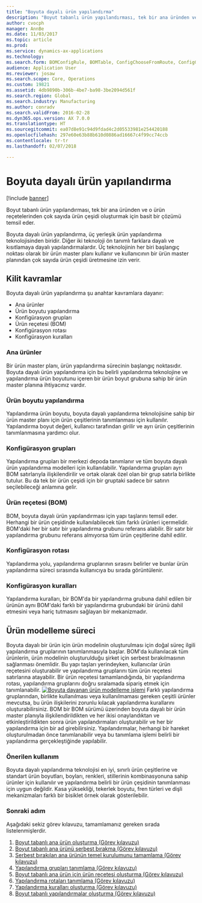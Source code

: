 ```yaml
---
title: "Boyuta dayalı ürün yapılandırma"
description: "Boyut tabanlı ürün yapılandırması, tek bir ana üründen ve o ürün reçetelerinden çok sayıda ürün çeşidi oluşturmak için basit bir çözümü temsil eder."
author: cvocph
manager: AnnBe
ms.date: 11/03/2017
ms.topic: article
ms.prod: 
ms.service: dynamics-ax-applications
ms.technology: 
ms.search.form: BOMConfigRule, BOMTable, ConfigChooseFromRoute, ConfigGroup, ConfigHierarchy, EcoResDimensionBasedConfiguration
audience: Application User
ms.reviewer: josaw
ms.search.scope: Core, Operations
ms.custom: 19821
ms.assetid: 4db9890b-306b-4be7-ba98-3be2094d561f
ms.search.region: Global
ms.search.industry: Manufacturing
ms.author: conradv
ms.search.validFrom: 2016-02-28
ms.dyn365.ops.version: AX 7.0.0
ms.translationtype: HT
ms.sourcegitcommit: ea07d8e91c94d9fdad4c2d05533981e254420188
ms.openlocfilehash: 297e60e63b88b610d0886ad16667c4f99cc74ccb
ms.contentlocale: tr-tr
ms.lasthandoff: 02/07/2018

---
```


# <a name="dimension-based-product-configuration"></a>Boyuta dayalı ürün yapılandırma

[!include [banner](../includes/banner.md)]

Boyut tabanlı ürün yapılandırması, tek bir ana üründen ve o ürün reçetelerinden çok sayıda ürün çeşidi oluşturmak için basit bir çözümü temsil eder.

Boyuta dayalı ürün yapılandırma, üç yerleşik ürün yapılandırma teknolojisinden biridir. Diğer iki teknoloji ön tanımlı farklara dayalı ve kısıtlamaya dayalı yapılandırmalardır. Üç teknolojinin her biri başlangıç noktası olarak bir ürün master planı kullanır ve kullanıcının bir ürün master planından çok sayıda ürün çeşidi üretmesine izin verir.

## <a name="key-concepts"></a>Kilit kavramlar
Boyuta dayalı ürün yapılandırma şu anahtar kavramlara dayanır:

-   Ana ürünler
-   Ürün boyutu yapılandırma
-   Konfigürasyon grupları
-   Ürün reçetesi (BOM)
-   Konfigürasyon rotası
-   Konfigürasyon kuralları

### <a name="product-masters"></a>Ana ürünler

Bir ürün master planı, ürün yapılandırma sürecinin başlangıç noktasıdır. Boyuta dayalı ürün yapılandırma için bu belirli yapılandırma teknolojine ve yapılandırma ürün boyutunu içeren bir ürün boyut grubuna sahip bir ürün master planına ihtiyacınız vardır.

### <a name="configuration-product-dimension"></a>Ürün boyutu yapılandırma

Yapılandırma ürün boyutu, boyuta dayalı yapılandırma teknolojisine sahip bir ürün master planı için ürün çeşitlerinin tanımlanması için kullanılır. Yapılandırma boyut değeri, kullanıcı tarafından girilir ve ayrı ürün çeşitlerinin tanımlanmasına yardımcı olur.

### <a name="configuration-groups"></a>Konfigürasyon grupları

Yapılandırma grupları bir merkezi depoda tanımlanır ve tüm boyuta dayalı ürün yapılandırma modelleri için kullanılabilir. Yapılandırma grupları ayrı BOM satırlarıyla ilişkilendirilir ve ortak olarak özel olan bir grup satırla birlikte tutulur. Bu da tek bir ürün çeşidi için bir gruptaki sadece bir satırın seçilebileceği anlamına gelir.

### <a name="bill-of-materials-bom"></a>Ürün reçetesi (BOM)

BOM, boyuta dayalı ürün yapılandırması için yapı taşlarını temsil eder. Herhangi bir ürün çeşidinde kullanılabilecek tüm farklı ürünleri içermelidir. BOM'daki her bir satır bir yapılandırma grubunu referans alabilir. Bir satır bir yapılandırma grubunu referans almıyorsa tüm ürün çeşitlerine dahil edilir.

### <a name="configuration-route"></a>Konfigürasyon rotası

Yapılandırma yolu, yapılandırma gruplarının sırasını belirler ve bunlar ürün yapılandırma süreci sırasında kullanıcıya bu sırada görüntülenir.

### <a name="configuration-rules"></a>Konfigürasyon kuralları

Yapılandırma kuralları, bir BOM'da bir yapılandırma grubuna dahil edilen bir ürünün aynı BOM'daki farklı bir yapılandırma grubundaki bir ürünü dahil etmesini veya hariç tutmasını sağlayan bir mekanizmadır.

## <a name="product-modeling-process"></a>Ürün modelleme süreci
Boyuta dayalı bir ürün için ürün modelinin oluşturulması için doğal süreç ilgili yapılandırma gruplarının tanımlanmasıyla başlar. BOM'da kullanılacak tüm ürünlerin, ürün modelinin oluşturulduğu şirket için serbest bırakılmasının sağlanması önemlidir. Bu yapı taşları yerindeyken, kullanıcılar ürün reçetesini oluşturabilir ve yapılandırma gruplarını tüm ürün reçetesi satırlarına atayabilir. Bir ürün reçetesi tamamlandığında, bir yapılandırma rotası, yapılandırma gruplarını doğru sıralamada sipariş etmek için tanımlanabilir. [![Boyuta dayanan ürün modelleme işlemi](./media/dimension-based-product-modeling-process-v1.png)](./media/dimension-based-product-modeling-process-v1.png) Farklı yapılandırma gruplarından, birlikte kullanılması veya kullanılmaması gereken çeşitli ürünler mevcutsa, bu ürün ilişkilerini zorunlu kılacak yapılandırma kurallarını oluşturabilirsiniz. BOM bir BOM sürümü üzerinden boyuta dayalı bir ürün master planıyla ilişkilendirildikten ve her ikisi onaylandıktan ve etkinleştirildikten sonra ürün yapılandırmaları oluşturabilir ve her bir yapılandırma için bir ad girebilirsiniz. Yapılandırmalar, herhangi bir hareket oluşturulmadan önce tanımlanabilir veya bu tanımlama işlemi belirli bir yapılandırma gerçekleştiğinde yapılabilir.

### <a name="suggested-use"></a>Önerilen kullanım

Boyuta dayalı yapılandırma teknolojisi en iyi, sınırlı ürün çeşitlerine ve standart ürün boyutları, boyları, renkleri, stillerinin kombinasyonuna sahip ürünler için kullanılır ve yapılandırma belirli bir ürün çeşidinin tanımlanması için uygun değildir. Kasa yüksekliği, tekerlek boyutu, fren türleri ve dişli mekanizmaları farklı bir bisiklet örnek olarak gösterilebilir.

### <a name="next-step"></a>Sonraki adım 

Aşağıdaki sekiz görev kılavuzu, tamamlamanız gereken sırada listelenmişlerdir. 

1.  [Boyut tabanlı ana ürün oluşturma (Görev kılavuzu)](tasks/create-dimension-based-product-master.md)
2.  [Boyut tabanlı ana ürünü serbest bırakma (Görev kılavuzu)](tasks/release-dimension-based-product-master.md)
3.  [Serbest bırakılan ana ürünün temel kurulumunu tamamlama (Görev kılavuzu)](tasks/complete-basic-setup-released-product-master.md)
4.  [Yapılandırma grupları tanımlama (Görev kılavuzu)](tasks/define-configuration-groups.md)
5.  [Boyut tabanlı ana ürün için ürün reçetesi oluşturma (Görev kılavuzu)](tasks/create-bill-materials-dimension-based-product-master.md)
6.  [Yapılandırma rotaları tanımlama (Görev kılavuzu)](tasks/define-configuration-route.md)
7.  [Yapılandırma kuralları oluşturma (Görev kılavuzu)](tasks/create-configuration-rules.md)
8.  [Boyut tabanlı yapılandırmalar oluşturma (Görev kılavuzu)](tasks/create-dimension-based-configurations.md)


